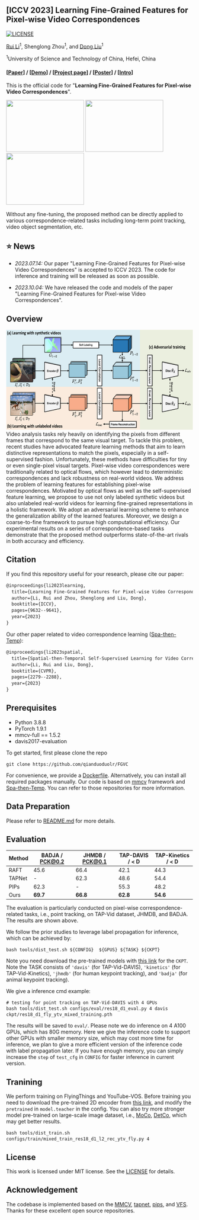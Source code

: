 ## [ICCV 2023] Learning Fine-Grained Features for Pixel-wise Video Correspondences

[![LICENSE](https://img.shields.io/github/license/qianduoduolr/FGVC)](https://github.com/qianduoduolr/FGVC/blob/base/LICENSE)

[Rui Li](https://qianduoduolr.github.io/)<sup>1</sup>, Shenglong Zhou<sup>1</sup>, and [Dong Liu](https://faculty.ustc.edu.cn/dongeliu/en/index/85593/list/index.htm)<sup>1</sup>




<sup>1</sup>University of Science and Technology of China, Hefei, China

<!-- ##### [Paper](https://arxiv.org/pdf/) | [Video](https://www.youtube.com/)
 -->

#### [[Paper](https://openaccess.thecvf.com/content/ICCV2023/papers/Li_Learning_Fine-Grained_Features_for_Pixel-Wise_Video_Correspondences_ICCV_2023_paper.pdf)] /  [[Demo](https://youtu.be)] / [[Project page](https://qianduoduolr.github.io/)] / [[Poster](https://drive.google.com)] / [[Intro](https://youtu.be/)]

This is the official code for  "**Learning Fine-Grained Features for Pixel-wise Video Correspondences**". 

<p float="left">
<img src="figure/pt1.gif" width = "210" height = "140">
<img src="figure/pt3.gif" width = "210" height = "140">
<!-- <img src="figure/pt2.gif" width = "230" height = "160"> -->
<img src="figure/vos1.gif" width = "210" height = "140">

Without any fine-tuning, the proposed method can be directly applied to various correspondence-related tasks including long-term point tracking, video object segmentation, etc.


## :star: News
- *2023.07.14:*  Our paper "Learning Fine-Grained Features for Pixel-wise Video Correspondences" is accepted to ICCV 2023. The code for inference and training will be released as soon as possible.

- *2023.10.04:*  We have released the code and models of the paper "Learning Fine-Grained Features for Pixel-wise Video Correspondences".




## Overview
<!-- ![](figure/framework.png) -->

<div  align="center">    
<img src="figure/framework.png"  height="270px"/> 
</div>
   Video analysis tasks rely heavily on identifying the pixels from different frames that correspond to the same visual target. To tackle this problem, recent studies have advocated feature learning methods that aim to learn distinctive representations to match the pixels, especially in a self-supervised fashion. Unfortunately, these methods have difficulties for tiny or even single-pixel visual targets. Pixel-wise video correspondences were traditionally related to optical flows, which however lead to deterministic correspondences and lack robustness on real-world videos. We address the problem of learning features for establishing pixel-wise correspondences. Motivated by optical flows as well as the self-supervised feature learning, we propose to use not only labeled synthetic videos but also unlabeled real-world videos for learning fine-grained representations in a holistic framework. We adopt an adversarial learning scheme to enhance the generalization ability of the learned features. Moreover, we design a coarse-to-fine framework to pursue high computational efficiency. Our experimental results on a series of correspondence-based tasks demonstrate that the proposed method outperforms state-of-the-art rivals in both accuracy and efficiency.



## Citation
If you find this repository useful for your research, please cite our paper:

```latex
@inproceedings{li2023learning,
  title={Learning Fine-Grained Features for Pixel-wise Video Correspondences},
  author={Li, Rui and Zhou, Shenglong and Liu, Dong},
  booktitle={ICCV},
  pages={9632--9641},
  year={2023}
}
```

Our other paper related to video correspondence learning ([Spa-then-Temp](https://github.com/qianduoduolr/Spa-then-Temp)):
```latex
@inproceedings{li2023spatial,
  title={Spatial-then-Temporal Self-Supervised Learning for Video Correspondence},
  author={Li, Rui and Liu, Dong},
  booktitle={CVPR},
  pages={2279--2288},
  year={2023}
}
```

## Prerequisites

* Python 3.8.8
* PyTorch 1.9.1
* mmcv-full == 1.5.2
* davis2017-evaluation


To get started, first please clone the repo
```
git clone https://github.com/qianduoduolr/FGVC
```
<!-- Then, please run the following commands:
```
conda create -n fgvc python=3.8.8
conda activate fgvc

pip install  torch==1.9.1+cu111 torchvision==0.10.1+cu111 torchaudio==0.9.1 -f https://download.pytorch.org/whl/torch_stable.html
pip install  mmcv-full==1.5.2 -f https://download.openmmlab.com/mmcv/dist/cu111/torch1.9.0/index.html
pip install -r requirements.txt
pip install future tensorboard

# setup for davis evaluation
git clone https://github.com/davisvideochallenge/davis2017-evaluation.git && cd davis2017-evaluation
python setup.py develop
```
 -->
 For convenience, we provide a [Dockerfile](docker/Dockerfile). Alternatively, you can install all required packages manually. Our code is based on [mmcv](https://github.com/open-mmlab/mmcv) framework and [Spa-then-Temp](https://github.com/qianduoduolr/Spa-then-Temp). You can refer to those repositories for more information.


## Data Preparation
Please refer to [README.md](data/README.md) for more details.

## Evaluation
| Method | BADJA / PCK@0.2 | JHMDB / PCK@0.1 | TAP-DAVIS / < D | TAP-Kinetics / < D |
| ------ | ------------- | ------------- | ------------- | ---------------- |
| RAFT   | 45.6          | 66.4          | 42.1          | 44.3             |
| TAPNet | -             | 62.3          | 48.6          | 54.4             |
| PIPs   | 62.3          | -             | 55.3          | 48.2             |
| Ours   | **69.7**      | **66.8**      | **62.8**      | **54.6**         |

The evaluation is particularly conducted on pixel-wise correspondence-related tasks, i.e., point tracking, on TAP-Vid dataset, JHMDB, and BADJA. The results are shown above.

We follow the prior studies to leverage label propagation for inference, which can be achieved by:
```shell
bash tools/dist_test.sh ${CONFIG}  ${GPUS} ${TASK} ${CKPT}
```

Note you need download the pre-trained models with [this link](https://drive.google.com/file/d/1CMEdJTo9MHtS8INvgSamGRBCObM0UGIs/view?usp=drive_link) for the `CKPT`. Note the TASK consists of `'davis'` (for TAP-Vid-DAVIS), `'kinetics'` (for TAP-Vid-Kinetics), `'jhmdb'` (for human keypoint tracking), and `'badja'` (for animal keypoint tracking).

We give a inference cmd example:

```shell
# testing for point tracking on TAP-Vid-DAVIS with 4 GPUs
bash tools/dist_test.sh configs/eval/res18_d1_eval.py 4 davis ckpt/res18_d1_fly_ytv_mixed_training.pth
```
The results will be saved to `eval/`. Please note we do inference on 4 A100 GPUs, which has 80G memory. Here we give the inference code to support other GPUs with smaller memory size, which may cost more time for inference, we plan to give a more efficient version of the inference code with label propagation later. If you have enough memory, you can simply increase the `step` of `test_cfg` in `CONFIG` for faster inference in current version. 

## Tranining
We perform training on FlyingThings and YouTube-VOS. Before training you need to download the pre-trained 2D encoder from [this link](https://drive.google.com/file/d/1uSt3FvS2iY_x5_4tuITzCkCX5CYOpSOA/view?usp=drive_link), and modify the `pretrained` in `model.teacher` in the config. You can also try more stronger model pre-trained on large-scale image dataset, i.e., [MoCo](https://github.com/facebookresearch/moco), [DetCo](https://github.com/xieenze/DetCo), which may get better results.

```shell
bash tools/dist_train.sh configs/train/mixed_train_res18_d1_l2_rec_ytv_fly.py 4
```

## License
This work is licensed under MIT license. See the [LICENSE](LICENSE) for details.

## Acknowledgement
The codebase is implemented based on the [MMCV](https://github.com/open-mmlab/mmcv), [tapnet](https://github.com/google-deepmind/tapnet), [pips](https://particle-video-revisited.github.io/), and [VFS](https://github.com/xvjiarui/VFS). Thanks for these excellent open source repositories.
